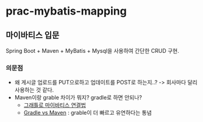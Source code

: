 # prac-mybatis-mapping


## 마이바티스 입문

Spring Boot + Maven + MyBatis + Mysql을 사용하여 간단한 CRUD 구현. 


### 의문점 

- 왜 게시글 업로드를 PUT으로하고 업데이트를 POST로 하는지..? -> 회사마다 달리 사용하는 것 같다.
- Maven이랑 grable 차이가 뭐지? gradle로 하면 안되나? 
  - [그래틀로 마이바티스 연결법](https://devncj.tistory.com/48) 
  - [Gradle vs Maven](https://hyojun123.github.io/2019/04/18/gradleAndMaven/) : grable이 더 빠르고 유연하다는 통념

